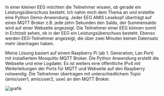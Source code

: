 In einer kleinen EEG möchten die Teilnehmer wissen, ob gerade ein Leistungsüberschuss besteht. 
Ich nahm mich dem Thema an und erstellte eine Python Demo-Anwendung. 
Jeder EEG AMIS Lesekopf überträgt auf einen MQTT Broker z.B. jede zehn Sekunden den Saldo, der Summensaldo wird auf einer Webseite angezeigt. 
Die Teilnehmer einer EEG können somit in Echtzeit sehen, ob in der EEG ein Leistungsüberschuss besteht. Ebenso werden EEG-Teilnehmer angezeigt, die über zwei Minuten keinen Datensatz mehr übertragen haben. 

Meine Lösung basiert auf einem Raspberry Pi (ab 1. Generation; Lan Port) mit installiertem Mosquitto MQTT Broker. Die Python Anwendung erstellt die Webseite und eine Logdatei. Es ist weiters eine öffentliche IPv4 mit Weiterleitungen der Ports für MQTT und Webseite auf den Raspberry notwendig.
Die Teilnehmer übertragen mit unterschiedlichem Topic (amis/user1, amis/user2, usw) an den MQTT Broker.

![grafik](https://github.com/user-attachments/assets/82a0ad00-ae17-44d8-b54c-89681f8d6b6a)
